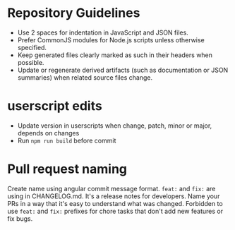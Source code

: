 # Repository Guidelines

- Use 2 spaces for indentation in JavaScript and JSON files.
- Prefer CommonJS modules for Node.js scripts unless otherwise specified.
- Keep generated files clearly marked as such in their headers when possible.
- Update or regenerate derived artifacts (such as documentation or JSON summaries) when related source files change.

# userscript edits
- Update version in userscripts when change, patch, minor or major, depends on changes
- Run `npm run build` before commit

# Pull request naming
Create name using angular commit message format.
`feat:` and `fix:` are using in CHANGELOG.md. It's a release notes for developers. Name your PRs in a way that it's easy to understand what was changed. Forbidden to use `feat:` and `fix:` prefixes for chore tasks that don't add new features or fix bugs.
